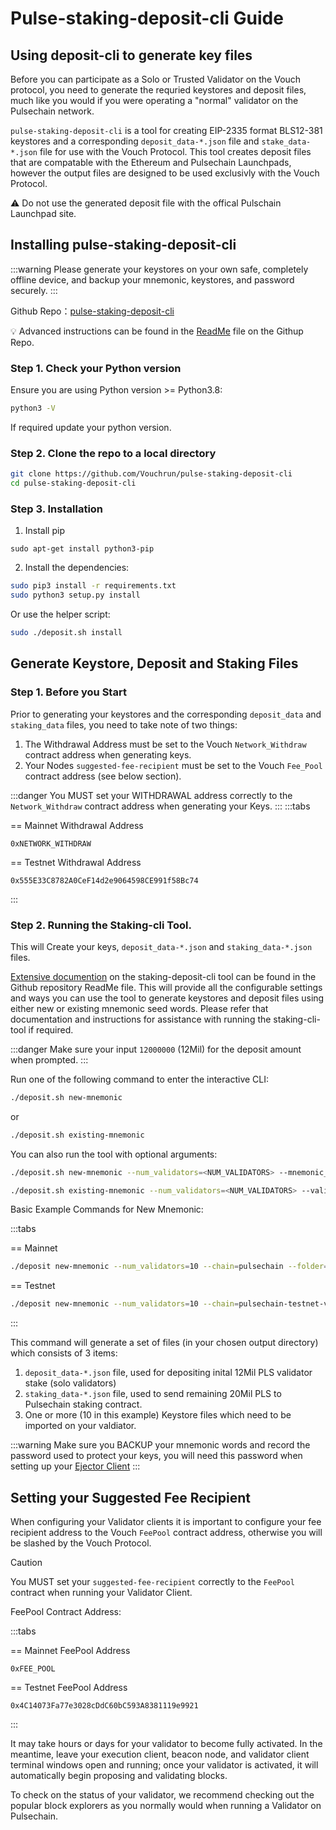 # Pulse-staking-deposit-cli Guide

## Using deposit-cli to generate key files

Before you can participate as a Solo or Trusted Validator on the Vouch protocol, you need to generate the requried keystores and deposit files, much like you would if you were operating a "normal" validator on the Pulsechain network. 

`pulse-staking-deposit-cli` is a tool for creating EIP-2335 format BLS12-381 keystores and a corresponding `deposit_data-*.json` file and `stake_data-*.json` file for use with the Vouch Protocol. This tool creates deposit files that are compatable with the Ethereum and Pulsechain Launchpads, however the output files are designed to be used exclusivly with the Vouch Protocol. 

:warning: Do not use the generated deposit file with the offical Pulschain Launchpad site.


## Installing pulse-staking-deposit-cli

:::warning 
Please generate your keystores on your own safe, completely offline device, and backup your mnemonic, keystores, and password securely.
:::

Github Repo：[pulse-staking-deposit-cli](https://github.com/Vouchrun/pulse-staking-deposit-cli)

:bulb: Advanced instructions can be found in the [ReadMe](https://github.com/Vouchrun/pulse-staking-deposit-cli/blob/main/README.md) file on the Githup Repo.

### Step 1. Check your Python version
Ensure you are using Python version >= Python3.8:

```sh
python3 -V
```

If required update your python version.


### Step 2. Clone the repo to a local directory

```sh
git clone https://github.com/Vouchrun/pulse-staking-deposit-cli
cd pulse-staking-deposit-cli
```

### Step 3. Installation

1. Install pip
```
sudo apt-get install python3-pip
```

2. Install the dependencies:

```sh
sudo pip3 install -r requirements.txt
sudo python3 setup.py install
```

Or use the helper script:

```sh
sudo ./deposit.sh install
```

## Generate Keystore, Deposit and Staking Files

### Step 1. Before you Start

Prior to generating your keystores and the corresponding `deposit_data` and `staking_data` files, you need to take note of two things:
1. The Withdrawal Address must be set to the Vouch `Network_Withdraw` contract address when generating keys.
2. Your Nodes `suggested-fee-recipient` must be set to the Vouch `Fee_Pool` contract address (see below section).


:::danger You MUST set your WITHDRAWAL address correctly to the `Network_Withdraw` contract address when generating your Keys.
:::
:::tabs

== Mainnet Withdrawal Address
```
0xNETWORK_WITHDRAW
```

== Testnet Withdrawal Address
```
0x555E33C8782A0CeF14d2e9064598CE991f58Bc74
```

:::

### Step 2. Running the Staking-cli Tool.

This will Create your keys, `deposit_data-*.json` and `staking_data-*.json` files.

[Extensive documention](https://github.com/Vouchrun/pulse-staking-deposit-cli) on the staking-deposit-cli tool can be found in the Github repository ReadMe file. This will provide all the configurable settings and ways you can use the tool to generate keystores and deposit files using either new or existing mnemonic seed words. Please refer that documentation and instructions for assistance with running the staking-cli-tool if required.


:::danger Make sure your input `12000000` (12Mil) for the deposit amount when prompted.
:::


Run one of the following command to enter the interactive CLI:

```sh
./deposit.sh new-mnemonic
```

or

```sh
./deposit.sh existing-mnemonic
```

You can also run the tool with optional arguments:

```sh
./deposit.sh new-mnemonic --num_validators=<NUM_VALIDATORS> --mnemonic_language=english --chain=<CHAIN_NAME> --folder=<YOUR_FOLDER_PATH>
```

```sh
./deposit.sh existing-mnemonic --num_validators=<NUM_VALIDATORS> --validator_start_index=<START_INDEX> --chain=<CHAIN_NAME> --folder=<YOUR_FOLDER_PATH>
```



Basic Example Commands for New Mnemonic:

:::tabs

== Mainnet

```sh
./deposit new-mnemonic --num_validators=10 --chain=pulsechain --folder=/blockchain/validators
```

== Testnet
```sh
./deposit new-mnemonic --num_validators=10 --chain=pulsechain-testnet-v4 --folder=/blockchain/validators 
```
:::

This command will generate a set of files (in your chosen output directory) which consists of 3 items:
1. `deposit_data-*.json` file, used for depositing inital 12Mil PLS validator stake (solo validators)
2. `staking_data-*.json` file, used to send remaining 20Mil PLS to Pulsechain staking contract.
3. One or more (10 in this example) Keystore files which need to be imported on your valdiator.


:::warning Make sure you BACKUP your mnemonic words and record the password used to protect your keys, you will need this password when setting up your [Ejector Client](/docs/validator_guide/ejector_client)
:::

## Setting your Suggested Fee Recipient

When configuring your Validator clients it is important to configure your fee recipient address to the Vouch `FeePool` contract address, otherwise you will be slashed by the Vouch Protocol. 

>[!CAUTION]
> You MUST set your `suggested-fee-recipient` correctly to the `FeePool` contract when running your Validator Client.

FeePool Contract Address:

:::tabs

== Mainnet FeePool Address

```
0xFEE_POOL
```

== Testnet FeePool Address
```
0x4C14073Fa77e3028cDdC60bC593A8381119e9921
```
:::


It may take hours or days for your validator to become fully activated. In the meantime, leave your execution client, beacon node, and validator client terminal windows open and running; once your validator is activated, it will automatically begin proposing and validating blocks.

To check on the status of your validator, we recommend checking out the popular block explorers as you normally would when running a Validator on Pulsechain.